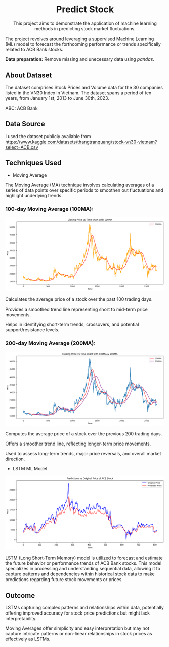 <h1 align="center">
    Predict Stock
</h1>
<p align="center">
This project aims to demonstrate the application of machine learning methods in predicting stock market fluctuations. 
</p>

The project revolves around leveraging a supervised Machine Learning (ML) model to forecast the forthcoming performance or trends specifically related to ACB Bank stocks.

 **Data preparation:** Remove missing and unecessary data using *pandas*.

## About Dataset

The dataset comprises Stock Prices and Volume data for the 30 companies listed in the VN30 Index in Vietnam.
The dataset spans a period of ten years, from January 1st, 2013 to June 30th, 2023.

ABC: ACB Bank

## Data Source

I used the dataset publicly available from https://www.kaggle.com/datasets/thangtranquang/stock-vn30-vietnam?select=ACB.csv

## Techniques Used
* Moving Average

The Moving Average (MA) technique involves calculating averages of a series of data points over specific periods to smoothen out fluctuations and highlight underlying trends.

### 100-day Moving Average (100MA):

![[1](100MA.png)](https://github.com/HoangPham2704/Stock_Trend_Prediction/blob/main/Picture/100MA.png?raw=true)

  Calculates the average price of a stock over the past 100 trading days.
  
  Provides a smoothed trend line representing short to mid-term price movements.
 
  Helps in identifying short-term trends, crossovers, and potential support/resistance levels.

### 200-day Moving Average (200MA):

![[2](100MA_&_200MA.png)](https://github.com/HoangPham2704/Stock_Trend_Prediction/blob/main/Picture/100MA_&_200MA.png?raw=true)

  Computes the average price of a stock over the previous 200 trading days.
 
  Offers a smoother trend line, reflecting longer-term price movements.
 
  Used to assess long-term trends, major price reversals, and overall market direction.

* LSTM ML Model

![Prediction_vs_Original_Price.png](https://github.com/HoangPham2704/Stock_Trend_Prediction/blob/main/Picture/Prediction_vs_Original_Price.png?raw=true)

 LSTM (Long Short-Term Memory) model is utilized to forecast and estimate the future behavior or performance trends of ACB Bank stocks. This model specializes in processing and understanding sequential data, allowing it to capture patterns and dependencies within historical stock data to make predictions regarding future stock movements or prices.

## Outcome

LSTMs capturing complex patterns and relationships within data, potentially offering improved accuracy for stock price predictions but might lack interpretability.

Moving Averages offer simplicity and easy interpretation but may not capture intricate patterns or non-linear relationships in stock prices as effectively as LSTMs. 
